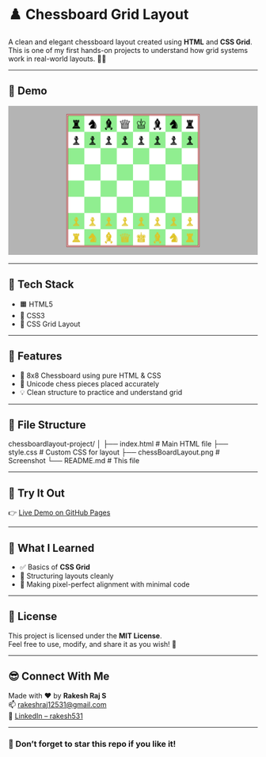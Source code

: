 # ♟️ Chessboard Grid Layout

A clean and elegant chessboard layout created using **HTML** and **CSS Grid**.  
This is one of my first hands-on projects to understand how grid systems work in real-world layouts. 🧠💡

<hr/>

## 📸 Demo

![Chessboard Screenshot](./chessBoardLayout.png)  

<hr/>

## 🧰 Tech Stack

- 🟧 HTML5  
- 🎨 CSS3  
- 🧱 CSS Grid Layout  

<hr/>

## 🚀 Features

- 🎯 8x8 Chessboard using pure HTML & CSS  
- 👑 Unicode chess pieces placed accurately  
- 💡 Clean structure to practice and understand grid  

<hr/>

## 📁 File Structure
chessboardlayout-project/
│
├── index.html            # Main HTML file
├── style.css             # Custom CSS for layout
├── chessBoardLayout.png  # Screenshot
└── README.md             # This file


<hr/>

## 🔗 Try It Out

👉 [Live Demo on GitHub Pages](https://your-username.github.io/chessboard-project/)  

<hr/>

## 🧠 What I Learned

- ✅ Basics of **CSS Grid**
- 🧼 Structuring layouts cleanly
- 🎯 Making pixel-perfect alignment with minimal code

<hr/>

## 📝 License

This project is licensed under the **MIT License**.  
Feel free to use, modify, and share it as you wish! 🫶

<hr/>

## 😎 Connect With Me

Made with ❤️ by **Rakesh Raj S**  
📫 [rakeshraj12531@gmail.com](mailto:rakeshraj12531@gmail.com)  
🔗 [LinkedIn – rakesh531](https://www.linkedin.com/in/rakesh531)

---

### 🌟 Don’t forget to star this repo if you like it!

